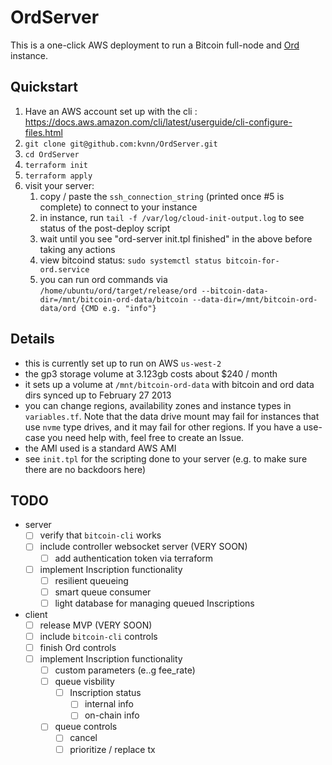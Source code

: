 
# OrdServer
This is a one-click AWS deployment to run a Bitcoin full-node and [Ord](https://github.com/casey/ord) instance.


## Quickstart
1. Have an AWS account set up with the cli : https://docs.aws.amazon.com/cli/latest/userguide/cli-configure-files.html
2. `git clone git@github.com:kvnn/OrdServer.git`
3. `cd OrdServer`
4. `terraform init`
5. `terraform apply`
6. visit your server:
   1. copy / paste the `ssh_connection_string` (printed once #5 is complete) to connect to your instance
   2. in instance, run `tail -f /var/log/cloud-init-output.log` to see status of the post-deploy script
   3. wait until you see "ord-server init.tpl finished" in the above before taking any actions
   4. view bitcoind status: `sudo systemctl status bitcoin-for-ord.service`
   5. you can run ord commands via `/home/ubuntu/ord/target/release/ord --bitcoin-data-dir=/mnt/bitcoin-ord-data/bitcoin --data-dir=/mnt/bitcoin-ord-data/ord {CMD e.g. "info"}`
<!-- COMING SOON 6. run the visibility / control client:
   1. `python3 -m http.server -d client 8888`
   2. http://localhost:8888 -->



## Details
- this is currently set up to run on AWS `us-west-2`
- the gp3 storage volume at 3.123gb costs about $240 / month
- it sets up a volume at `/mnt/bitcoin-ord-data` with bitcoin and ord data dirs synced up to February 27 2013
- you can change regions, availability zones and instance types in `variables.tf`. Note that the data drive mount may fail for instances that use `nvme` type drives, and it may fail for other regions. If you have a use-case you need help with, feel free to create an Issue.
- the AMI used is a standard AWS AMI
- see `init.tpl` for the scripting done to your server (e.g. to make sure there are no backdoors here)
  

## TODO
- server
  - [ ] verify that `bitcoin-cli` works
  - [ ] include controller websocket server (VERY SOON)
    - [ ] add authentication token via terraform
  - [ ] implement Inscription functionality
    - [ ] resilient queueing
    - [ ] smart queue consumer
    - [ ] light database for managing queued Inscriptions
- client
  - [ ] release MVP (VERY SOON)
  - [ ] include `bitcoin-cli` controls
  - [ ] finish Ord controls
  - [ ] implement Inscription functionality
    - [ ] custom parameters (e..g fee_rate)
    - [ ] queue visbility
      - [ ] Inscription status
        - [ ] internal info
        - [ ] on-chain info
    - [ ] queue controls
      - [ ] cancel
      - [ ] prioritize / replace tx